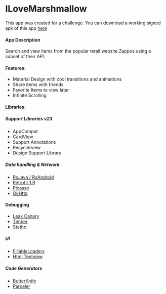 # ILoveMarshmallow

This app was created for a challenge.
You can download a working signed apk of this app [here](https://github.com/fnk0/ILoveMarshmallow/blob/master/app/app-release.apk?raw=true)

#### App Description
Search and view items from the popular retail website Zappos using a subset of their API.

#### Features:
* Material Design with cool transitions and animations
* Share items with friends
* Favorite Items to view later
* Infinite Scrolling

#### Libraries:

##### Support Libraries v23
* AppCompat
* CardView
* Support Annotations
* Recyclerview
* Design Support Library

##### Data handling & Network
* [RxJava / RxAndroid](https://github.com/ReactiveX/RxAndroid)
* [Retrofit 1.9](http://square.github.io/retrofit/)
* [Picasso](http://square.github.io/picasso/)
* [OkHttp](http://square.github.io/okhttp/)

#### Debugging
* [Leak Canary](https://github.com/square/leakcanary)
* [Timber](https://github.com/JakeWharton/timber)
* [Stetho](http://facebook.github.io/stetho/)

##### UI 
* [FillableLoaders](https://github.com/poolqf/FillableLoaders)
* [Html Textview](https://github.com/sufficientlysecure/html-textview)

##### Code Generators
* [ButterKnife](http://jakewharton.github.io/butterknife/)
* [Parceler](https://github.com/johncarl81/parceler)


